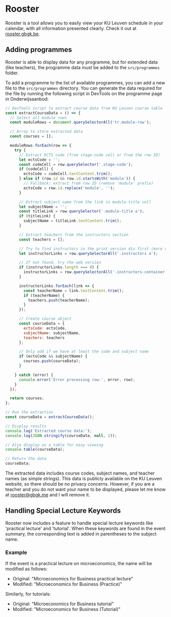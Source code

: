 # Rooster

Rooster is a tool allows you to easily view your KU Leuven schedule in your calendar, with all information presented clearly. Check it out at [rooster.gbgk.be](https://rooster.gbgk.be).

## Adding programmes

Rooster is able to display data for any programme, but for extended data (like teachers), the programme data must be added to the `src/programmes` folder.

To add a programme to the list of available programmes, you can add a new file to the `src/programmes` directory. You can generate the data required for the file by running the following script in DevTools on the programme page in Onderwijsaanbod:

```javascript
// DevTools script to extract course data from KU Leuven course table
const extractCourseData = () => {
  // Select all module rows
  const moduleRows = document.querySelectorAll('tr.module-row');

  // Array to store extracted data
  const courses = [];

  moduleRows.forEach(row => {
    try {
      // Extract ECTS code (from stage-code cell or from the row ID)
      let ectsCode = '';
      const codeCell = row.querySelector('.stage-code');
      if (codeCell) {
        ectsCode = codeCell.textContent.trim();
      } else if (row.id && row.id.startsWith('module')) {
        // Fallback: extract from row ID (remove 'module' prefix)
        ectsCode = row.id.replace('module', '');
      }

      // Extract subject name from the link in module-title cell
      let subjectName = '';
      const titleLink = row.querySelector('.module-title a');
      if (titleLink) {
        subjectName = titleLink.textContent.trim();
      }

      // Extract teachers from the instructors section
      const teachers = [];

      // Try to find instructors in the print version div first (more complete)
      let instructorLinks = row.querySelectorAll('.instructors a');

      // If not found, try the web version
      if (instructorLinks.length === 0) {
        instructorLinks = row.querySelectorAll('.instructors-container a');
      }

      instructorLinks.forEach(link => {
        const teacherName = link.textContent.trim();
        if (teacherName) {
          teachers.push(teacherName);
        }
      });

      // Create course object
      const courseData = {
        ectsCode: ectsCode,
        subjectName: subjectName,
        teachers: teachers
      };

      // Only add if we have at least the code and subject name
      if (ectsCode && subjectName) {
        courses.push(courseData);
      }

    } catch (error) {
      console.error('Error processing row:', error, row);
    }
  });

  return courses;
};

// Run the extraction
const courseData = extractCourseData();

// Display results
console.log('Extracted course data:');
console.log(JSON.stringify(courseData, null, 2));

// Also display as a table for easy viewing
console.table(courseData);

// Return the data
courseData;
```

The extracted data includes course codes, subject names, and teacher names (as simple strings). This data is publicly available on the KU Leuven website, so there should be no privacy concerns. However, if you are a teacher and you do not want your name to be displayed, please let me know at [rooster@gbgk.me](mailto:rooster@gbgk.me) and I will remove it.

## Handling Special Lecture Keywords

Rooster now includes a feature to handle special lecture keywords like 'practical lecture' and 'tutorial'. When these keywords are found in the event summary, the corresponding text is added in parentheses to the subject name.

### Example

If the event is a practical lecture on microeconomics, the name will be modified as follows:

- Original: "Microeconomics for Business practical lecture"
- Modified: "Microeconomics for Business (Practice)"

Similarly, for tutorials:

- Original: "Microeconomics for Business tutorial"
- Modified: "Microeconomics for Business (Tutorial)"
